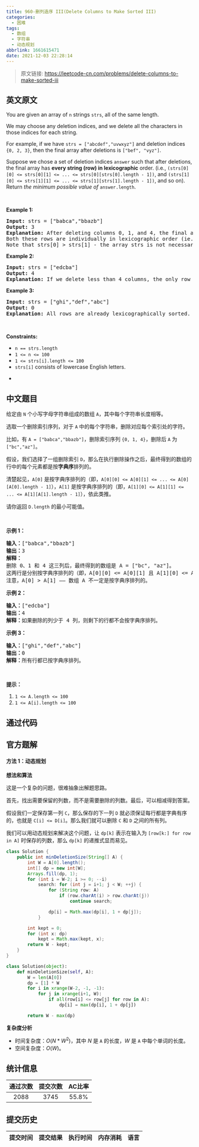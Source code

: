 ```yaml
---
title: 960-删列造序 III(Delete Columns to Make Sorted III)
categories:
  - 困难
tags:
  - 数组
  - 字符串
  - 动态规划
abbrlink: 1661615471
date: 2021-12-03 22:28:14
---
```


> 原文链接: https://leetcode-cn.com/problems/delete-columns-to-make-sorted-iii


## 英文原文
<div><p>You are given an array of <code>n</code> strings <code>strs</code>, all of the same length.</p>

<p>We may choose any deletion indices, and we delete all the characters in those indices for each string.</p>

<p>For example, if we have <code>strs = [&quot;abcdef&quot;,&quot;uvwxyz&quot;]</code> and deletion indices <code>{0, 2, 3}</code>, then the final array after deletions is <code>[&quot;bef&quot;, &quot;vyz&quot;]</code>.</p>

<p>Suppose we chose a set of deletion indices <code>answer</code> such that after deletions, the final array has <strong>every string (row) in lexicographic</strong> order. (i.e., <code>(strs[0][0] &lt;= strs[0][1] &lt;= ... &lt;= strs[0][strs[0].length - 1])</code>, and <code>(strs[1][0] &lt;= strs[1][1] &lt;= ... &lt;= strs[1][strs[1].length - 1])</code>, and so on). Return <em>the minimum possible value of</em> <code>answer.length</code>.</p>

<p>&nbsp;</p>
<p><strong>Example 1:</strong></p>

<pre>
<strong>Input:</strong> strs = [&quot;babca&quot;,&quot;bbazb&quot;]
<strong>Output:</strong> 3
<strong>Explanation:</strong> After deleting columns 0, 1, and 4, the final array is strs = [&quot;bc&quot;, &quot;az&quot;].
Both these rows are individually in lexicographic order (ie. strs[0][0] &lt;= strs[0][1] and strs[1][0] &lt;= strs[1][1]).
Note that strs[0] &gt; strs[1] - the array strs is not necessarily in lexicographic order.</pre>

<p><strong>Example 2:</strong></p>

<pre>
<strong>Input:</strong> strs = [&quot;edcba&quot;]
<strong>Output:</strong> 4
<strong>Explanation:</strong> If we delete less than 4 columns, the only row will not be lexicographically sorted.
</pre>

<p><strong>Example 3:</strong></p>

<pre>
<strong>Input:</strong> strs = [&quot;ghi&quot;,&quot;def&quot;,&quot;abc&quot;]
<strong>Output:</strong> 0
<strong>Explanation:</strong> All rows are already lexicographically sorted.
</pre>

<p>&nbsp;</p>
<p><strong>Constraints:</strong></p>

<ul>
	<li><code>n == strs.length</code></li>
	<li><code>1 &lt;= n &lt;= 100</code></li>
	<li><code>1 &lt;= strs[i].length &lt;= 100</code></li>
	<li><code>strs[i]</code> consists of lowercase English letters.</li>
</ul>

<ul>
	<li>&nbsp;</li>
</ul>
</div>

## 中文题目
<div><p>给定由&nbsp;<code>N</code>&nbsp;个小写字母字符串组成的数组&nbsp;<code>A</code>，其中每个字符串长度相等。</p>

<p>选取一个删除索引序列，对于&nbsp;<code>A</code>&nbsp;中的每个字符串，删除对应每个索引处的字符。</p>

<p>比如，有&nbsp;<code>A = [&quot;babca&quot;,&quot;bbazb&quot;]</code>，删除索引序列&nbsp;<code>{0, 1, 4}</code>，删除后&nbsp;<code>A</code>&nbsp;为<code>[&quot;bc&quot;,&quot;az&quot;]</code>。</p>

<p>假设，我们选择了一组删除索引&nbsp;<code>D</code>，那么在执行删除操作之后，最终得到的数组的行中的每个元素都是按<strong>字典序</strong>排列的。</p>

<p>清楚起见，<code>A[0]</code>&nbsp;是按字典序排列的（即，<code>A[0][0] &lt;= A[0][1] &lt;= ... &lt;= A[0][A[0].length - 1]</code>），<code>A[1]</code>&nbsp;是按字典序排列的（即，<code>A[1][0] &lt;= A[1][1] &lt;= ... &lt;= A[1][A[1].length - 1]</code>），依此类推。</p>

<p>请你返回&nbsp;<code>D.length</code>&nbsp;的最小可能值。</p>

<p>&nbsp;</p>

<p><strong>示例 1：</strong></p>

<pre><strong>输入：</strong>[&quot;babca&quot;,&quot;bbazb&quot;]
<strong>输出：</strong>3
<strong>解释：
</strong>删除 0、1 和 4 这三列后，最终得到的数组是 A = [&quot;bc&quot;, &quot;az&quot;]。
这两行是分别按字典序排列的（即，A[0][0] &lt;= A[0][1] 且 A[1][0] &lt;= A[1][1]）。
注意，A[0] &gt; A[1] &mdash;&mdash; 数组 A 不一定是按字典序排列的。
</pre>

<p><strong>示例 2：</strong></p>

<pre><strong>输入：</strong>[&quot;edcba&quot;]
<strong>输出：</strong>4
<strong>解释：</strong>如果删除的列少于 4 列，则剩下的行都不会按字典序排列。
</pre>

<p><strong>示例 3：</strong></p>

<pre><strong>输入：</strong>[&quot;ghi&quot;,&quot;def&quot;,&quot;abc&quot;]
<strong>输出：</strong>0
<strong>解释：</strong>所有行都已按字典序排列。
</pre>

<p>&nbsp;</p>

<p><strong>提示：</strong></p>

<ol>
	<li><code>1 &lt;= A.length &lt;= 100</code></li>
	<li><code>1 &lt;= A[i].length &lt;= 100</code></li>
</ol>
</div>

## 通过代码
<RecoDemo>
</RecoDemo>


## 官方题解
#### 方法 1：动态规划

**想法和算法**

这是一个复杂的问题，很难抽象出解题思路。

首先，找出需要保留的列数，而不是需要删除的列数。最后，可以相减得到答案。

假设我们一定保存第一列 `C`，那么保存的下一列 `D` 就必须保证每行都是字典有序的，也就是 `C[i] <= D[i]`。那么我们就可以删除 `C` 和 `D` 之间的所有列。

我们可以用动态规划来解决这个问题，让 `dp[k]` 表示在输入为 `[row[k:] for row in A]` 时保存的列数，那么 `dp[k]` 的递推式显而易见。

```Java []
class Solution {
    public int minDeletionSize(String[] A) {
        int W = A[0].length();
        int[] dp = new int[W];
        Arrays.fill(dp, 1);
        for (int i = W-2; i >= 0; --i)
            search: for (int j = i+1; j < W; ++j) {
                for (String row: A)
                    if (row.charAt(i) > row.charAt(j))
                        continue search;

                dp[i] = Math.max(dp[i], 1 + dp[j]);
            }

        int kept = 0;
        for (int x: dp)
            kept = Math.max(kept, x);
        return W - kept;
    }
}
```

```Python []
class Solution(object):
    def minDeletionSize(self, A):
        W = len(A[0])
        dp = [1] * W
        for i in xrange(W-2, -1, -1):
            for j in xrange(i+1, W):
                if all(row[i] <= row[j] for row in A):
                    dp[i] = max(dp[i], 1 + dp[j])

        return W - max(dp)
```

**复杂度分析**

* 时间复杂度：$O(N * W^2)$，其中 $N$ 是 `A` 的长度，$W$ 是 `A` 中每个单词的长度。
* 空间复杂度：$O(W)$。

## 统计信息
| 通过次数 | 提交次数 | AC比率 |
| :------: | :------: | :------: |
|    2088    |    3745    |   55.8%   |

## 提交历史
| 提交时间 | 提交结果 | 执行时间 |  内存消耗  | 语言 |
| :------: | :------: | :------: | :--------: | :--------: |
